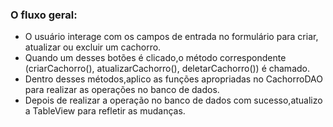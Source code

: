### O fluxo geral:

- O usuário interage com os campos de entrada no formulário para criar, atualizar ou excluir um cachorro.
- Quando um desses botões é clicado,o método correspondente (criarCachorro(), atualizarCachorro(), deletarCachorro()) é chamado.
- Dentro desses métodos,aplico as funções apropriadas no CachorroDAO para realizar as operações no banco de dados.
- Depois de realizar a operação no banco de dados com sucesso,atualizo a TableView para refletir as mudanças.